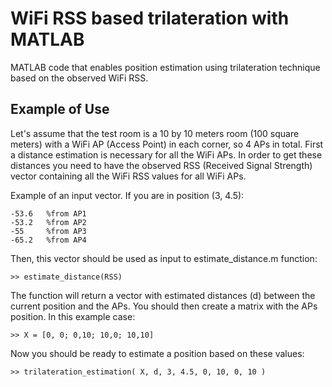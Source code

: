 # WiFi RSS based trilateration with MATLAB
MATLAB code that enables position estimation using trilateration technique based on the observed WiFi RSS.

## Example of Use
Let's assume that the test room is a 10 by 10 meters room (100 square meters) with a WiFi AP (Access Point) in each corner, so 4 APs in total.
First a distance estimation is necessary for all the WiFi APs. 
In order to get these distances you need to have the observed RSS (Received Signal Strength) vector containing all the WiFi RSS values for all WiFi APs.

Example of an input vector.
If you are in position (3, 4.5):
```
-53.6   %from AP1
-53.2   %from AP2
-55     %from AP3
-65.2   %from AP4
```
Then, this vector should be used as input to estimate_distance.m function:
```
>> estimate_distance(RSS)
```

The function will return a vector with estimated distances (d) between the current position and the APs. You should then create a matrix with the APs position. In this example case:
```
>> X = [0, 0; 0,10; 10,0; 10,10]
```
Now you should be ready to estimate a position based on these values:
```
>> trilateration_estimation( X, d, 3, 4.5, 0, 10, 0, 10 )
```
